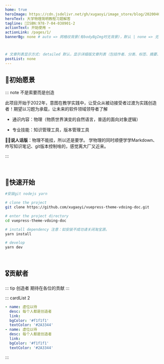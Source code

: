 ```yaml
---
home: true
heroImage: https://cdn.jsdelivr.net/gh/xugaoyi/image_store/blog/20200409124835.png
heroText: 大学物理简明教程习题解答
tagline: 🚀ISBN:978-7-04-038901-2
actionText: 开始使用 →
actionLink: /pages/1/
bannerBg: none # auto => 网格纹背景(有bodyBgImg时无背景)，默认 | none => 无 | '大图地址' | background: 自定义背景样式       提示：如发现文本颜色不适应你的背景时可以到palette.styl修改$bannerTextColor变量



# 文章列表显示方式: detailed 默认，显示详细版文章列表（包括作者、分类、标签、摘要、分页等）| simple => 显示简约版文章列表（仅标题和日期）| none 不显示文章列表
postList: none
---
```




## 💚初始愿景

::: note 不是索要而是创造

 此项目开始于2022年，意图在教学实践中，让受众从被动接受者过渡为实践创造者！期望以习题为承载，让未来的软件领域领导者了解

- 通识内容：物理（物质世界演变的自然语言，普适的面向对象逻辑）

- 专业技能：知识管理工具，版本管理工具

  

👨‍🦽**说人话版**：物理不能挂，所以还是要学。 学物理的同时顺便学学Markdown、咋写知识笔记、git版本控制啥的，感觉离大厂又近来。

:::

<br/>

## 🛴快速开始

```sh
#安装git nodejs yarn

# clone the project
git clone https://github.com/xugaoyi/vuepress-theme-vdoing-doc.git

# enter the project directory
cd vuepress-theme-vdoing-doc

# install dependency 注意：如安装不成功请关闭淘宝源。
yarn install

# develop
yarn dev
```





<br/>


## 🎖贡献者
::: tip 创造者
期待在各位的贡献
:::

::: cardList 2

```yaml
- name: 虚位以待
  desc: 每个人都是创造者
  link: 
  bgColor: '#f1f1f1'
  textColor: '#2A3344'
- name: 虚位以待
  desc: 每个人都是创造者
  link: 
  bgColor: '#f1f1f1'
  textColor: '#2A3344'
```
:::

